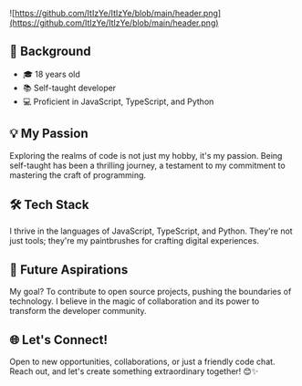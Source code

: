 ![https://github.com/ItIzYe/ItIzYe/blob/main/header.png](https://github.com/ItIzYe/ItIzYe/blob/main/header.png)

## 🌟 Background

- 🎓 18 years old
- 📚 Self-taught developer
- 💻 Proficient in JavaScript, TypeScript, and Python

## 💡 My Passion

Exploring the realms of code is not just my hobby, it's my passion. Being self-taught has been a thrilling journey, a testament to my commitment to mastering the craft of programming.

## 🛠️ Tech Stack

I thrive in the languages of JavaScript, TypeScript, and Python. They're not just tools; they're my paintbrushes for crafting digital experiences.

## 🚧 Future Aspirations

My goal? To contribute to open source projects, pushing the boundaries of technology. I believe in the magic of collaboration and its power to transform the developer community.

## 🌐 Let's Connect!

Open to new opportunities, collaborations, or just a friendly code chat. Reach out, and let's create something extraordinary together! 😊✨
